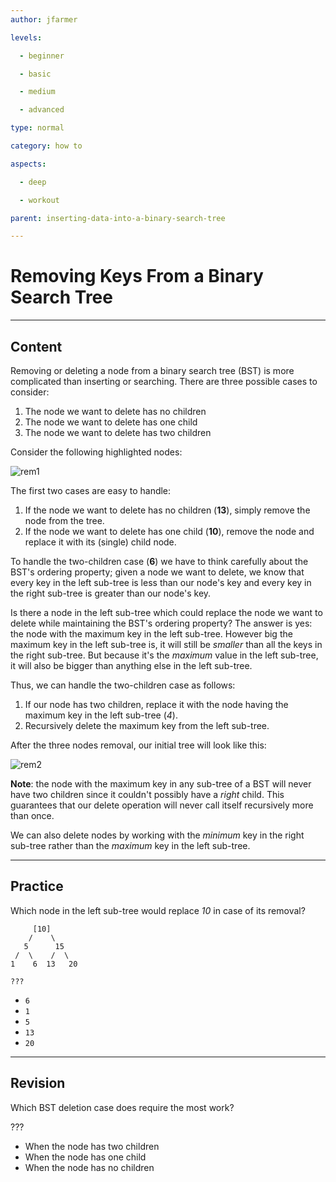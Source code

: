```yaml
---
author: jfarmer

levels:

  - beginner

  - basic

  - medium

  - advanced

type: normal

category: how to

aspects:

  - deep

  - workout

parent: inserting-data-into-a-binary-search-tree

---
```


# Removing Keys From a Binary Search Tree

---
## Content

Removing or deleting a node from a binary search tree (BST) is more complicated than inserting or searching.  There are three possible cases to consider:

1. The node we want to delete has no children
2. The node we want to delete has one child
3. The node we want to delete has two children

Consider the following highlighted nodes:

![rem1](https://img.enkipro.com/dc7edf100ae53da78b89649e1db59ad5.png)

The first two cases are easy to handle:

1. If the node we want to delete has no children (**13**), simply remove the node from the tree.
2. If the node we want to delete has one child (**10**), remove the node and replace it with its (single) child node.

To handle the two-children case (**6**) we have to think carefully about the BST's ordering property; given a node we want to delete, we know that every key in the left sub-tree is less than our node's key and every key in the right sub-tree is greater than our node's key.

Is there a node in the left sub-tree which could replace the node we want to delete while maintaining the BST's ordering property?  The answer is yes: the node with the maximum key in the left sub-tree.  However big the maximum key in the left sub-tree is, it will still be *smaller* than all the keys in the right sub-tree.  But because it's the *maximum* value in the left sub-tree, it will also be bigger than anything else in the left sub-tree.

Thus, we can handle the two-children case as follows:

1. If our node has two children, replace it with the node having the maximum key in the left sub-tree (*4*).
2. Recursively delete the maximum key from the left sub-tree.

After the three nodes removal, our initial tree will look like this:

![rem2](https://img.enkipro.com/f82d4d98eb80e48fe42d50f46538a567.png)

**Note**: the node with the maximum key in any sub-tree of a BST will never have two children since it couldn't possibly have a *right* child.  This guarantees that our delete operation will never call itself recursively more than once.

We can also delete nodes by working with the *minimum* key in the right sub-tree rather than the *maximum* key in the left sub-tree.

---
## Practice

Which node in the left sub-tree would replace *10* in case of its removal?
```
     [10]
    /    \
   5      15
 /  \    /  \
1    6  13   20

???
```

* `6`
* `1`
* `5`
* `13`
* `20`

---
## Revision

Which BST deletion case does require the most work?

???

* When the node has two children
* When the node has one child
* When the node has no children


